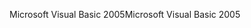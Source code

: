 <span data-ttu-id="2f9b1-101">Microsoft Visual Basic 2005</span><span class="sxs-lookup"><span data-stu-id="2f9b1-101">Microsoft Visual Basic 2005</span></span>